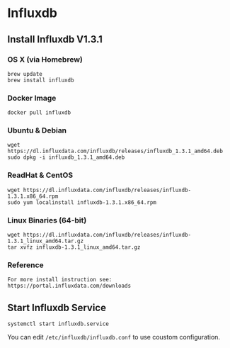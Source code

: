 # Influxdb
## Install Influxdb V1.3.1
### OS X (via Homebrew)
```
brew update
brew install influxdb
```
### Docker Image
```
docker pull influxdb
```

### Ubuntu & Debian
```
wget https://dl.influxdata.com/influxdb/releases/influxdb_1.3.1_amd64.deb
sudo dpkg -i influxdb_1.3.1_amd64.deb
```
### ReadHat & CentOS
```
wget https://dl.influxdata.com/influxdb/releases/influxdb-1.3.1.x86_64.rpm
sudo yum localinstall influxdb-1.3.1.x86_64.rpm
```
### Linux Binaries (64-bit)
```
wget https://dl.influxdata.com/influxdb/releases/influxdb-1.3.1_linux_amd64.tar.gz
tar xvfz influxdb-1.3.1_linux_amd64.tar.gz
```
### Reference
```
For more install instruction see: https://portal.influxdata.com/downloads
```
## Start Influxdb Service
```
systemctl start influxdb.service
```
You can edit `/etc/influxdb/influxdb.conf` to use coustom configuration.
